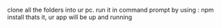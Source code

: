 clone all the folders into ur pc.
run it in command prompt by using : npm install
thats it, ur app will be up and running
